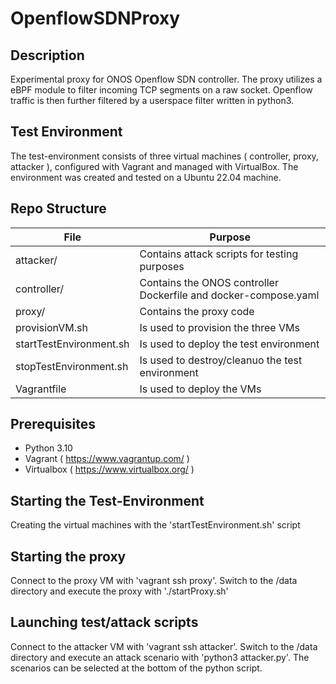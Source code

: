 # OpenflowSDNProxy

## Description
Experimental proxy for ONOS Openflow SDN controller.
The proxy utilizes a eBPF module to filter incoming TCP segments on a raw socket.
Openflow traffic is then further filtered by a userspace filter written in python3.

## Test Environment
The test-environment consists of three virtual machines ( controller, proxy, attacker ),
configured with Vagrant and managed with VirtualBox.
The environment was created and tested on a Ubuntu 22.04 machine.


## Repo Structure
| File | Purpose |
| ----------- | ----------- |
| attacker/               | Contains attack scripts for testing purposes |
| controller/             | Contains the ONOS controller Dockerfile and docker-compose.yaml |
| proxy/                  | Contains the proxy code | 
| provisionVM.sh          | Is used to provision the three VMs |
| startTestEnvironment.sh | Is used to deploy the test environment |
| stopTestEnvironment.sh  | Is used to destroy/cleanuo the test environment |
| Vagrantfile             | Is used to deploy the VMs |


## Prerequisites

- Python 3.10
- Vagrant ( https://www.vagrantup.com/ )
- Virtualbox ( https://www.virtualbox.org/ )

## Starting the Test-Environment

Creating the virtual machines with the 'startTestEnvironment.sh' script

## Starting the proxy

Connect to the proxy VM with 'vagrant ssh proxy'.
Switch to the /data directory and execute the proxy with './startProxy.sh'

## Launching test/attack scripts

Connect to the attacker VM with 'vagrant ssh attacker'.
Switch to the /data directory and execute an attack scenario with 'python3 attacker.py'.
The scenarios can be selected at the bottom of the python script.
